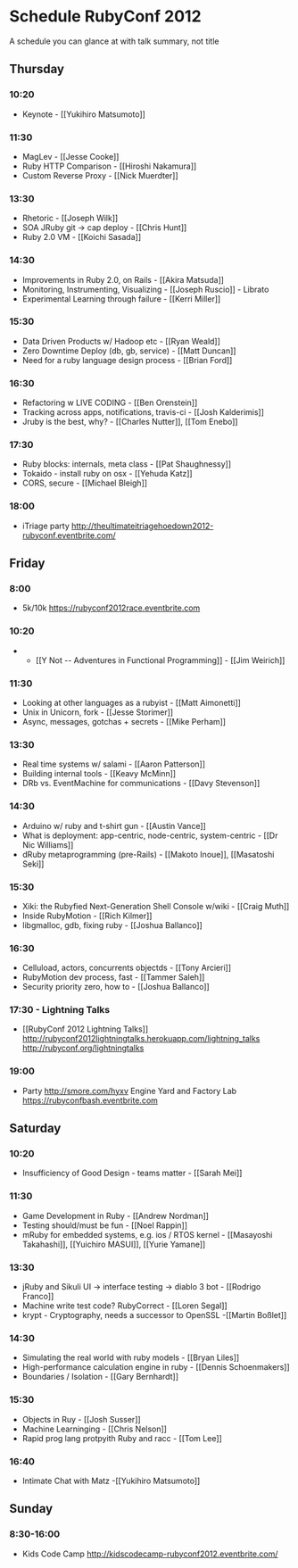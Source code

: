 # Schedule RubyConf 2012

A schedule you can glance at with talk summary, not title

## Thursday

### 10:20 
* Keynote - [[Yukihiro Matsumoto]]

### 11:30
* MagLev - [[Jesse Cooke]]
* Ruby HTTP Comparison - [[Hiroshi Nakamura]]
* Custom Reverse Proxy - [[Nick Muerdter]]


### 13:30
* Rhetoric -  [[Joseph Wilk]]
* SOA JRuby git -> cap deploy - [[Chris Hunt]]
* Ruby 2.0 VM - [[Koichi Sasada]]

### 14:30
* Improvements in Ruby 2.0, on Rails - [[Akira Matsuda]]
* Monitoring, Instrumenting, Visualizing - [[Joseph Ruscio]] - Librato
* Experimental Learning through failure - [[Kerri Miller]]

### 15:30
* Data Driven Products w/ Hadoop etc - [[Ryan Weald]]
* Zero Downtime Deploy (db, gb, service) - [[Matt Duncan]]
* Need for a ruby language design process - [[Brian Ford]]

### 16:30
* Refactoring w LIVE CODING - [[Ben Orenstein]]
* Tracking across apps, notifications, travis-ci - [[Josh Kalderimis]]
* Jruby is the best, why? - [[Charles Nutter]], [[Tom Enebo]]

### 17:30
* Ruby blocks: internals, meta class - [[Pat Shaughnessy]]
* Tokaido - install ruby on osx - [[Yehuda Katz]]
* CORS, secure - [[Michael Bleigh]]

### 18:00
* iTriage party http://theultimateitriagehoedown2012-rubyconf.eventbrite.com/


## Friday

### 8:00
* 5k/10k https://rubyconf2012race.eventbrite.com 

### 10:20
* * [[Y Not -- Adventures in Functional Programming]] - [[Jim Weirich]]

### 11:30
* Looking at other languages as a rubyist - [[Matt Aimonetti]]
* Unix in Unicorn, fork - [[Jesse Storimer]]
* Async, messages, gotchas + secrets - [[Mike Perham]]


### 13:30
* Real time systems w/ salami - [[Aaron Patterson]]
* Building internal tools - [[Keavy McMinn]]
* DRb vs. EventMachine for communications - [[Davy Stevenson]]

### 14:30
* Arduino w/ ruby and t-shirt gun - [[Austin Vance]]
* What is deployment: app-centric, node-centric, system-centric - [[Dr Nic Williams]]
* dRuby metaprogramming (pre-Rails) - [[Makoto Inoue]], [[Masatoshi Seki]]

### 15:30
* Xiki: the Rubyfied Next-Generation Shell Console w/wiki - [[Craig Muth]]
* Inside RubyMotion - [[Rich Kilmer]]
* libgmalloc, gdb, fixing ruby - [[Joshua Ballanco]]

### 16:30
* Celluload, actors, concurrents objectds - [[Tony Arcieri]]
* RubyMotion dev process, fast - [[Tammer Saleh]]
* Security priority zero, how to - [[Joshua Ballanco]]

### 17:30 - Lightning Talks
* [[RubyConf 2012 Lightning Talks]] http://rubyconf2012lightningtalks.herokuapp.com/lightning_talks http://rubyconf.org/lightningtalks

### 19:00
* Party http://smore.com/hyxv Engine Yard and Factory Lab https://rubyconfbash.eventbrite.com

## Saturday

### 10:20
* Insufficiency of Good Design - teams matter - [[Sarah Mei]]

### 11:30
* Game Development in Ruby - [[Andrew Nordman]]
* Testing should/must be fun - [[Noel Rappin]]
* mRuby for embedded systems, e.g. ios / RTOS kernel - [[Masayoshi Takahashi]], [[Yuichiro MASUI]], [[Yurie Yamane]]

### 13:30
* jRuby and Sikuli UI -> interface testing -> diablo 3 bot - [[Rodrigo Franco]]
* Machine write test code? RubyCorrect - [[Loren Segal]]
* krypt - Cryptography, needs a successor to OpenSSL -[[Martin Boßlet]]

### 14:30
* Simulating the real world with ruby models - [[Bryan Liles]]
* High-performance calculation engine in ruby - [[Dennis Schoenmakers]]
* Boundaries / Isolation - [[Gary Bernhardt]]

### 15:30
* Objects in Ruy - [[Josh Susser]]
* Machine Learninging - [[Chris Nelson]]
* Rapid prog lang protpyith Ruby and racc - [[Tom Lee]]

### 16:40
* Intimate Chat with Matz -[[Yukihiro Matsumoto]]

## Sunday

### 8:30-16:00
* Kids Code Camp http://kidscodecamp-rubyconf2012.eventbrite.com/
